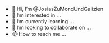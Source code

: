 - 👋 Hi, I’m @JosiasZuMondUndGalizien
- 👀 I’m interested in ...
- 🌱 I’m currently learning ...
- 💞️ I’m looking to collaborate on ...
- 📫 How to reach me ...

<!---
JosiasZuMondUndGalizien/JosiasZuMondUndGalizien is a ✨ special ✨ repository because its `README.md` (this file) appears on your GitHub profile.
You can click the Preview link to take a look at your changes.
--->
